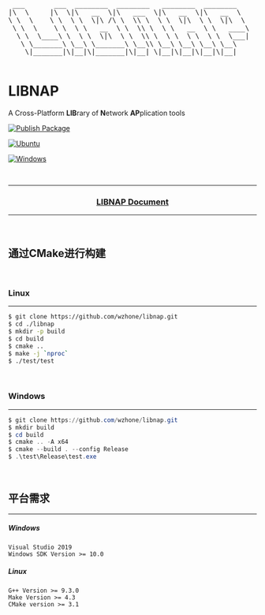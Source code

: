 
​    
<pre>
 ___       ___  ________  ________   ________  ________   
|\  \     |\  \|\   __  \|\   ___  \|\   __  \|\   __  \  
\ \  \    \ \  \ \  \|\ /\ \  \\ \  \ \  \|\  \ \  \|\  \ 
 \ \  \    \ \  \ \   __  \ \  \\ \  \ \   __  \ \   ____\
  \ \  \____\ \  \ \  \|\  \ \  \\ \  \ \  \ \  \ \  \___|
   \ \_______\ \__\ \_______\ \__\\ \__\ \__\ \__\ \__\   
    \|_______|\|__|\|_______|\|__| \|__|\|__|\|__|\|__|   

</pre>

LIBNAP
=============

A Cross-Platform **LIB**rary of **N**etwork **AP**plication tools

[![Publish Package](https://github.com/wzhone/Libnap/actions/workflows/publish.yml/badge.svg)](https://github.com/wzhone/Libnap/actions/workflows/publish.yml)

[![Ubuntu](https://github.com/wzhone/Libnap/actions/workflows/ubuntu_build.yml/badge.svg)](https://github.com/wzhone/Libnap/actions/workflows/ubuntu_build.yml)

[![Windows](https://github.com/wzhone/Libnap/actions/workflows/msbuild_build.yml/badge.svg)](https://github.com/wzhone/Libnap/actions/workflows/msbuild_build.yml)

<br/>

------

<h3 align = "center"><a href="./doc/nap.md">LIBNAP Document</a></h3>

------

<br/>

## 通过CMake进行构建

<br/>

### Linux
------
```bash
$ git clone https://github.com/wzhone/libnap.git
$ cd ./libnap
$ mkdir -p build
$ cd build
$ cmake ..
$ make -j `nproc`
$ ./test/test
```

<br/>


### Windows
------
```powershell
$ git clone https://github.com/wzhone/libnap.git
$ mkdir build
$ cd build
$ cmake .. -A x64
$ cmake --build . --config Release
$ .\test\Release\test.exe
```

<br/>

##  平台需求
------

##### Windows
```
Visual Studio 2019
Windows SDK Version >= 10.0
```

##### Linux
```
G++ Version >= 9.3.0
Make Version >= 4.3
CMake version >= 3.1
```

